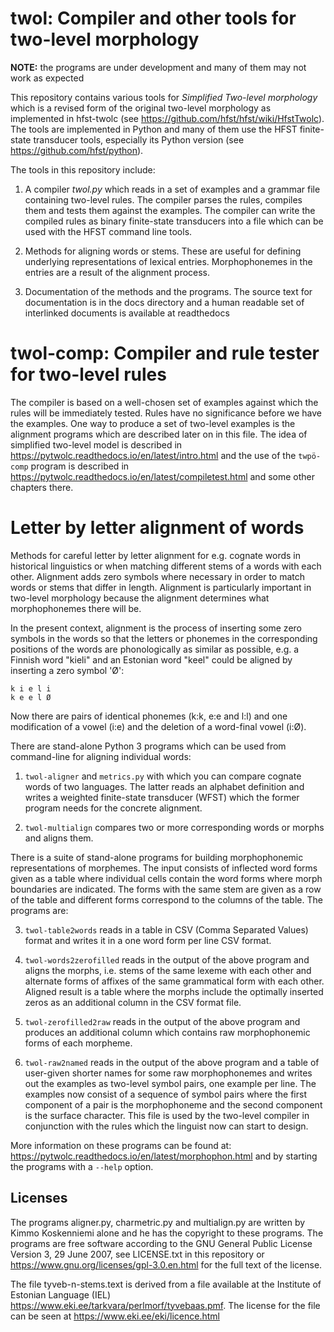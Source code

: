 # twol: Compiler and other tools for two-level morphology

**NOTE:** the programs are under development and many of them may not
  work as expected

This repository contains various tools for *Simplified Two-level
morphology* which is a revised form of the original two-level
morphology as implemented in hfst-twolc (see
https://github.com/hfst/hfst/wiki/HfstTwolc).  The tools are
implemented in Python and many of them use the HFST finite-state
transducer tools, especially its Python version (see
https://github.com/hfst/python).

The tools in this repository include:

1. A compiler *twol.py* which reads in a set of examples and a grammar
   file containing two-level rules.  The compiler parses the rules,
   compiles them and tests them against the examples. The compiler can
   write the compiled rules as binary finite-state transducers into a
   file which can be used with the HFST command line tools.

2. Methods for aligning words or stems. These are useful for defining
   underlying representations of lexical entries.  Morphophonemes in
   the entries are a result of the alignment process.

3. Documentation of the methods and the programs.  The source text for
   documentation is in the docs directory and a human readable set of
   interlinked documents is available at readthedocs


# twol-comp: Compiler and rule tester for two-level rules

The compiler is based on a well-chosen set of examples against which
the rules will be immediately tested.  Rules have no significance
before we have the examples.  One way to produce a set of two-level
examples is the alignment programs which are described later on in
this file.  The idea of simplified two-level model  is described in
https://pytwolc.readthedocs.io/en/latest/intro.html and the use of the
``twpö-comp`` program is described in
https://pytwolc.readthedocs.io/en/latest/compiletest.html and some
other chapters there.


# Letter by letter alignment of words

Methods for careful letter by letter alignment for e.g. cognate words
in historical linguistics or when matching different stems of a words
with each other. Alignment adds zero symbols where necessary in order
to match words or stems that differ in length. Alignment is
particularly important in two-level morphology because the alignment
determines what morphophonemes there will be.

In the present context, alignment is the process of inserting some
zero symbols in the words so that the letters or phonemes in the
corresponding positions of the words are phonologically as similar as
possible, e.g. a Finnish word "kieli" and an Estonian word "keel"
could be aligned by inserting a zero symbol 'Ø':

    k i e l i
    k e e l Ø

Now there are pairs of identical phonemes (k:k, e:e and l:l) and one
modification of a vowel (i:e) and the deletion of a word-final vowel
(i:Ø).

There are stand-alone Python 3 programs which can be used from
command-line for aligning individual words:

1. ``twol-aligner`` and ``metrics.py`` with which you can compare
   cognate words of two languages. The latter reads an alphabet
   definition and writes a weighted finite-state transducer (WFST) which
   the former program needs for the concrete alignment.

2. ``twol-multialign`` compares two or more corresponding words or
   morphs and aligns them.

There is a suite of stand-alone programs for building morphophonemic
representations of morphemes.  The input consists of inflected word
forms given as a table where individual cells contain the word forms
where morph boundaries are indicated.  The forms with the same stem
are given as a row of the table and different forms correspond to the
columns of the table.  The programs are:

3. ``twol-table2words`` reads in a table in CSV (Comma Separated
   Values) format and writes it in a one word form per line CSV format.

4. ``twol-words2zerofilled`` reads in the output of the above program
   and aligns the morphs, i.e. stems of the same lexeme with each other
   and alternate forms of affixes of the same grammatical form with each
   other.  Aligned result is a table where the morphs include the
   optimally inserted zeros as an additional column in the CSV format
   file.

5. ``twol-zerofilled2raw`` reads in the output of the above program
   and produces an additional column which contains raw morphophonemic
   forms of each morpheme.

6. ``twol-raw2named`` reads in the output of the above program and a
   table of user-given shorter names for some raw morphophonemes and
   writes out the examples as two-level symbol pairs, one example per
   line.  The examples now consist of a sequence of symbol pairs where
   the first component of a pair is the morphophoneme and the second
   component is the surface character.  This file is used by the
   two-level compiler in conjunction with the rules which the linguist
   now can start to design.

More information on these programs can be found at:
https://pytwolc.readthedocs.io/en/latest/morphophon.html and by
starting the programs with a ``--help`` option.

## Licenses

The programs aligner.py, charmetric.py and multialign.py are written
by Kimmo Koskenniemi alone and he has the copyright to these
programs. The programs are free software according to the GNU General
Public License Version 3, 29 June 2007, see LICENSE.txt in this
repository or https://www.gnu.org/licenses/gpl-3.0.en.html for the
full text of the license.

The file tyveb-n-stems.text is derived from a file available at the
Institute of Estonian Language (IEL)
https://www.eki.ee/tarkvara/perlmorf/tyvebaas.pmf.  The license for
the file can be seen at https://www.eki.ee/eki/licence.html
